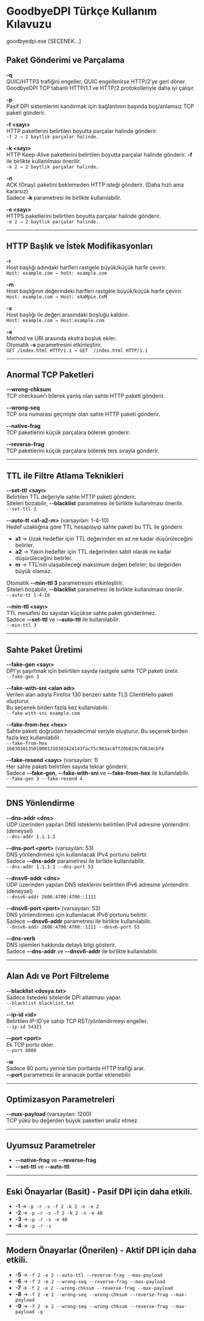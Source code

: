 # GoodbyeDPI Türkçe Kullanım Kılavuzu

goodbyedpi.exe [SEÇENEK...]

## Paket Gönderimi ve Parçalama

**-q**  
QUIC/HTTP3 trafiğini engeller, QUIC engellenirse HTTP/2’ye geri döner.  
GoodbyeDPI TCP tabanlı HTTP/1.1 ve HTTP/2 protokolleriyle daha iyi çalışır.

**-p**  
Pasif DPI sistemlerini kandırmak için bağlantının başında boş/anlamsız TCP paketi gönderir.

**-f \<sayı\>**  
HTTP paketlerini belirtilen boyutta parçalar halinde gönderir.  
`-f 2 → 2 baytlık parçalar halinde.`

**-k \<sayı\>**  
HTTP Keep-Alive paketlerini belirtilen boyutta parçalar halinde gönderir.
**-f** ile birlikte kullanılması önerilir.  
`-k 2 → 2 baytlık parçalar halinde.`

**-n**  
ACK (Onay) paketini beklemeden HTTP isteği gönderir. (Daha hızlı ama kararsız)  
Sadece **-k** parametresi ile birlikte kullanılabilir.

**-e \<sayı\>**  
HTTPS paketlerini belirtilen boyutta parçalar halinde gönderir.  
`-e 2 → 2 baytlık parçalar halinde.`

---

## HTTP Başlık ve İstek Modifikasyonları

**-r**  
Host başlığı adındaki harfleri rastgele büyük/küçük harfe çevirir.  
`Host: example.com → hoSt: example.com`

**-m**  
Host başlığının değerindeki harfleri rastgele büyük/küçük harfe çevirir.  
`Host: example.com → Host: eXaMpLe.CoM`

**-s**  
Host başlığı ile değeri arasındaki boşluğu kaldırır.  
`Host: example.com → Host:example.com`

**-a**  
Method ve URI arasında ekstra boşluk ekler.  
Otomatik **-s** parametresini etkinleştirir.  
`GET /index.html HTTP/1.1 → GET  /index.html HTTP/1.1`

---

## Anormal TCP Paketleri

**--wrong-chksum**  
TCP checksum’ı bilerek yanlış olan sahte HTTP paketi gönderir.

**--wrong-seq**  
TCP sıra numarası geçmişte olan sahte HTTP paketi gönderir.

**--native-frag**  
TCP paketlerini küçük parçalara bölerek gönderir.

**--reverse-frag**  
TCP paketlerini küçük parçalara bölerek ters sırayla gönderir.

---

## TTL ile Filtre Atlama Teknikleri

**--set-ttl \<sayı\>**  
Belirtilen TTL değeriyle sahte HTTP paketi gönderir.  
Siteleri bozabilir, **--blacklist** parametresi ile birlikte kullanılması önerilir.  
`--set-ttl 3`

**--auto-tt \<a1-a2-m\>** (varsayılan: 1-4-10)  
Hedef uzaklığına göre TTL hesaplayıp sahte paketi bu TTL ile gönderir.  

- **a1** →  Uzak hedefler için TTL değerinden en az ne kadar düşürüleceğini belirler.  
- **a2** → Yakın hedefler için TTL değerinden sabit olarak ne kadar düşürüleceğini belirler.  
- **m**  → TTL'nin ulaşabileceği maksimum değeri belirler; bu değerden büyük olamaz.  

Otomatik **--min-ttl 3** parametresini etkinleştirir.  
Siteleri bozabilir, **--blacklist** parametresi ile birlikte kullanılması önerilir.  
`--auto-tt 1-4-10`

**--min-ttl \<sayı\>**  
TTL mesafesi bu sayıdan küçükse sahte paket gönderilmez.  
Sadece **--set-ttl** ve **--auto-ttl** ile kullanılabilir.  
`--min-ttl 3`

---

## Sahte Paket Üretimi

**--fake-gen \<sayı\>**  
DPI’yı şaşırtmak için belirtilen sayıda rastgele sahte TCP paketi üretir.  
`--fake-gen 3`

**--fake-with-sni \<alan adı\>**  
Verilen alan adıyla Firefox 130 benzeri sahte TLS ClientHello paketi oluşturur.  
Bu seçenek birden fazla kez kullanılabilir.  
`--fake-with-sni example.com`

**--fake-from-hex \<hex\>**   
Sahte paketi doğrudan hexadecimal veriyle oluşturur.
Bu seçenek birden fazla kez kullanılabilir.  
`--fake-from-hex 1603030135010001310303424143facf5c983ac8ff20b819cfd634cbf4`

**--fake-resend \<sayı\>** (varsayılan: 1)  
Her sahte paketi belirtilen sayıda tekrar gönderir.  
Sadece **--fake-gen**, **--fake-with-sni** ve **--fake-from-hex** ile kullanılabilir.  
`--fake-gen 3 --fake-resend 4`

---

## DNS Yönlendirme

**--dns-addr \<dns\>**  
UDP üzerinden yapılan DNS isteklerini belirtilen IPv4 adresine yönlendirir. (deneysel)  
`--dns-addr 1.1.1.1`

**--dns-port \<port\>** (varsayılan: 53)  
DNS yönlendirmesi için kullanılacak IPv4 portunu belirtir.  
Sadece **--dns-addr** parametresi ile birlikte kullanılabilir.  
`--dns-addr 1.1.1.1 --dns-port 53`

**--dnsv6-addr \<dns\>**  
UDP üzerinden yapılan DNS isteklerini belirtilen IPv6 adresine yönlendirir. (deneysel)  
`--dnsv6-addr 2606:4700:4700::1111`

**--dnsv6-port \<port\>** (varsayılan: 53)  
DNS yönlendirmesi için kullanılacak IPv6 portunu belirtir.  
Sadece **--dnsv6-addr** parametresi ile birlikte kullanılabilir.  
`--dnsv6-addr 2606:4700:4700::1111 --dnsv6-port 53`

**--dns-verb**  
DNS işlemleri hakkında detaylı bilgi gösterir.  
Sadece **--dns-addr** ve **--dnsv6-addr** ile birlikte kullanılabilir.

---

## Alan Adı ve Port Filtreleme

**--blacklist \<dosya.txt\>**  
Sadece listedeki sitelerde DPI atlatması yapar.  
`--blacklist blacklist.txt`

**--ip-id \<id\>**  
Belirtilen IP-ID’ye sahip TCP RST/yönlendirmeyi engeller.  
`--ip-id 54321`

**--port \<port\>**  
Ek TCP portu ekler.  
`--port 8080`

**-w**  
Sadece 80 portu yerine tüm portlarda HTTP trafiği arar.  
**--port** parametresi ile aranacak portlar eklenebilir.

---

## Optimizasyon Parametreleri

**--max-payload** (varsayılan: 1200)  
TCP yükü bu değerden büyük paketleri analiz etmez.

---

## Uyumsuz Parametreler

- **--native-frag** ve **--reverse-frag**  
- **--set-ttl** ve **--auto-ttl**  

---

## Eski Önayarlar (Basit) - Pasif DPI için daha etkili.

- **-1** → `-p -r -s -f 2 -k 2 -n -e 2`
- **-2** → `-p -r -s -f 2 -k 2 -n -e 40`
- **-3** → `-p -r -s -e 40`
- **-4** → `-p -r -s`

---

## Modern Önayarlar (Önerilen) - Aktif DPI için daha etkili.

- **-5** → `-f 2 -e 2 --auto-ttl --reverse-frag --max-payload`
- **-6** → `-f 2 -e 2 --wrong-seq --reverse-frag --max-payload`
- **-7** → `-f 2 -e 2 --wrong-chksum --reverse-frag --max-payload`
- **-8** → `-f 2 -e 2 --wrong-seq --wrong-chksum --reverse-frag --max-payload`
- **-9** → `-f 2 -e 2 --wrong-seq --wrong-chksum --reverse-frag --max-payload -q`
